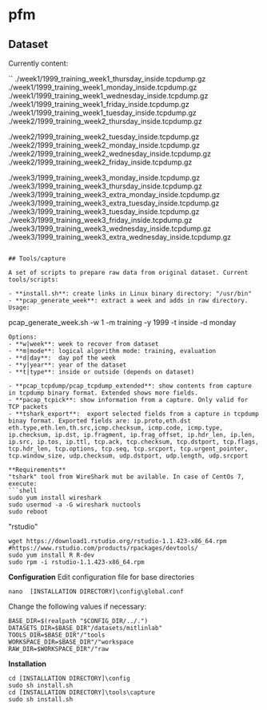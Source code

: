 # pfm

## Dataset

Currently content:

``
./week1/1999_training_week1_thursday_inside.tcpdump.gz
./week1/1999_training_week1_monday_inside.tcpdump.gz
./week1/1999_training_week1_wednesday_inside.tcpdump.gz
./week1/1999_training_week1_friday_inside.tcpdump.gz
./week1/1999_training_week1_tuesday_inside.tcpdump.gz
./week2/1999_training_week2_thursday_inside.tcpdump.gz

./week2/1999_training_week2_tuesday_inside.tcpdump.gz
./week2/1999_training_week2_monday_inside.tcpdump.gz
./week2/1999_training_week2_wednesday_inside.tcpdump.gz
./week2/1999_training_week2_friday_inside.tcpdump.gz

./week3/1999_training_week3_monday_inside.tcpdump.gz
./week3/1999_training_week3_thursday_inside.tcpdump.gz
./week3/1999_training_week3_extra_monday_inside.tcpdump.gz
./week3/1999_training_week3_extra_tuesday_inside.tcpdump.gz
./week3/1999_training_week3_tuesday_inside.tcpdump.gz
./week3/1999_training_week3_friday_inside.tcpdump.gz
./week3/1999_training_week3_wednesday_inside.tcpdump.gz
./week3/1999_training_week3_extra_wednesday_inside.tcpdump.gz
```

## Tools/capture

A set of scripts to prepare raw data from original dataset. Current tools/scripts:

- **install.sh**: create links in Linux binary directory: "/usr/bin"
- **pcap_generate_week**: extract a week and adds in raw directory. Usage:
   ```
   pcap_generate_week.sh -w 1 -m training -y 1999 -t inside -d monday
   ```
   Options:
   - **w|week**: week to recover from dataset
   - **m|mode**: logical algorithm mode: training, evaluation
   - **d|day**:  day pof the week
   - **y|year**: year of the dataset
   - **t|type**: inside or outside (depends on dataset)
   
- **pcap_tcpdump/pcap_tcpdump_extended**: show contents from capture in tcpdump binary format. Extended shows more fields.
- **pacap_tcpick**: show information from a capture. Only valid for TCP packets
- **tshark_export**:  export selected fields from a capture in tcpdump binay format. Exported fields are: ip.proto,eth.dst eth.type,eth.len,th.src,icmp.checksum, icmp.code, icmp.type, ip.checksum, ip.dst, ip.fragment, ip.frag_offset, ip.hdr_len, ip.len, ip.src, ip.tos, ip.ttl, tcp.ack, tcp.checksum, tcp.dstport, tcp.flags, tcp.hdr_len, tcp.options, tcp.seq, tcp.srcport, tcp.urgent_pointer, tcp.window_size, udp.checksum, udp.dstport, udp.length, udp.srcport

**Requirements**
"tshark" tool from WireShark mut be avilable. In case of CentOs 7, execute:
```shell
sudo yum install wireshark
sudo usermod -a -G wireshark nuctools
sudo reboot
```

"rstudio"
```shell
wget https://download1.rstudio.org/rstudio-1.1.423-x86_64.rpm
#https://www.rstudio.com/products/rpackages/devtools/
sudo yum install R R-dev
sudo rpm -i rstudio-1.1.423-x86_64.rpm
```

**Configuration**
Edit configuration file for base directories
```shell
nano  [INSTALLATION DIRECTORY]\config\global.conf
```
Change the following values if necessary:
```shell
BASE_DIR=$(realpath "$CONFIG_DIR/../.")
DATASETS_DIR=$BASE_DIR"/datasets/mitlinlab"
TOOLS_DIR=$BASE_DIR"/"tools
WORKSPACE_DIR=$BASE_DIR"/"workspace
RAW_DIR=$WORKSPACE_DIR"/"raw
```

**Installation**
```shell
cd [INSTALLATION DIRECTORY]\config
sudo sh install.sh
cd [INSTALLATION DIRECTORY]\tools\capture
sudo sh install.sh
```





